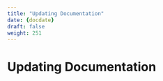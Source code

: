 ```yaml
---
title: "Updating Documentation"
date: {docdate}
draft: false
weight: 251
---
```


# Updating Documentation
